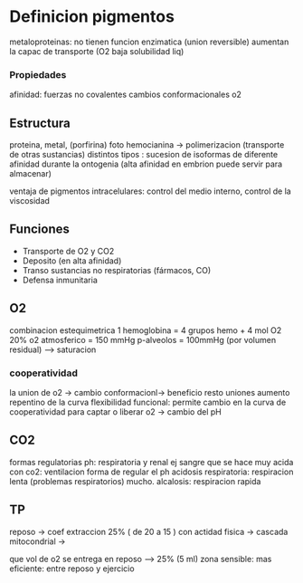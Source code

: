 # Definicion pigmentos
metaloproteinas: no tienen funcion enzimatica (union reversible)
aumentan la capac de transporte (O2 baja solubilidad liq)
### Propiedades
afinidad: fuerzas no covalentes
cambios conformacionales o2
## Estructura
proteina, metal, (porfirina) 
foto hemocianina -> polimerizacion (transporte de otras sustancias)
distintos tipos : sucesion de isoformas de diferente afinidad durante la ontogenia (alta afinidad en embrion puede servir para almacenar)

ventaja de pigmentos intracelulares: control del medio interno, control de la viscosidad
## Funciones
- Transporte de O2 y CO2
- Deposito (en alta afinidad)
- Transo sustancias no respiratorias (fármacos, CO)
- Defensa inmunitaria

## O2
combinacion estequimetrica 1 hemoglobina = 4 grupos hemo + 4 mol O2
20% o2 atmosferico = 150 mmHg
p-alveolos = 100mmHg (por volumen residual) --> saturacion

### cooperatividad
la union de o2 -> cambio conformacionl-> beneficio resto uniones aumento repentino de la curva
flexibilidad funcional: permite cambio en la curva de cooperatividad para captar o liberar o2 -> cambio del pH
## CO2
formas regulatorias ph: respiratoria y renal
ej sangre que se hace muy acida con co2: ventilacion forma de regular el ph
acidosis respiratoria: respiracion lenta (problemas respiratorios) mucho.
alcalosis: respiracion rapida

## TP
reposo -> coef extraccion 25% ( de 20 a 15 )
con actidad fisica -> cascada mitocondrial -> 

que vol de o2 se entrega en reposo --> 25% (5 ml)
zona sensible: mas eficiente: entre reposo y ejercicio


